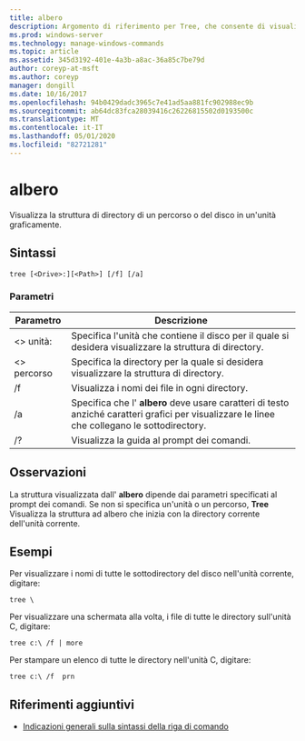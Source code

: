 ```yaml
---
title: albero
description: Argomento di riferimento per Tree, che consente di visualizzare graficamente la struttura di directory di un percorso o del disco in un'unità.
ms.prod: windows-server
ms.technology: manage-windows-commands
ms.topic: article
ms.assetid: 345d3192-401e-4a3b-a8ac-36a85c7be79d
author: coreyp-at-msft
ms.author: coreyp
manager: dongill
ms.date: 10/16/2017
ms.openlocfilehash: 94b0429dadc3965c7e41ad5aa881fc902988ec9b
ms.sourcegitcommit: ab64dc83fca28039416c26226815502d0193500c
ms.translationtype: MT
ms.contentlocale: it-IT
ms.lasthandoff: 05/01/2020
ms.locfileid: "82721281"
---
```

# <a name="tree"></a>albero

Visualizza la struttura di directory di un percorso o del disco in un'unità graficamente.



## <a name="syntax"></a>Sintassi

```
tree [<Drive>:][<Path>] [/f] [/a]
```

### <a name="parameters"></a>Parametri

|Parametro|Descrizione|
|---------|-----------|
|\<> unità:|Specifica l'unità che contiene il disco per il quale si desidera visualizzare la struttura di directory.|
|\<> percorso|Specifica la directory per la quale si desidera visualizzare la struttura di directory.|
|/f|Visualizza i nomi dei file in ogni directory.|
|/a|Specifica che l' **albero** deve usare caratteri di testo anziché caratteri grafici per visualizzare le linee che collegano le sottodirectory.|
|/?|Visualizza la guida al prompt dei comandi.|

## <a name="remarks"></a>Osservazioni

La struttura visualizzata dall' **albero** dipende dai parametri specificati al prompt dei comandi. Se non si specifica un'unità o un percorso, **Tree** Visualizza la struttura ad albero che inizia con la directory corrente dell'unità corrente.

## <a name="examples"></a>Esempi

Per visualizzare i nomi di tutte le sottodirectory del disco nell'unità corrente, digitare:
```
tree \
```
Per visualizzare una schermata alla volta, i file di tutte le directory sull'unità C, digitare:
```
tree c:\ /f | more 
```
Per stampare un elenco di tutte le directory nell'unità C, digitare:
```
tree c:\ /f  prn 
```

## <a name="additional-references"></a>Riferimenti aggiuntivi

- [Indicazioni generali sulla sintassi della riga di comando](command-line-syntax-key.md)